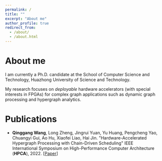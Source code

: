 ```yaml
---
permalink: /
title: ""
excerpt: "About me"
author_profile: true
redirect_from: 
  - /about/
  - /about.html
---
```



About me
======

I am currently a Ph.D. candidate at the School of Computer Science and Technology, Huazhong University of Science and Technology.

My research focuses on *deployable* hardware accelerators (with special interests in FPGAs) for complex graph applications such as dynamic graph processing and hypergraph analytics.

Publications
======

* **Qinggang Wang**, Long Zheng, Jingrui Yuan, Yu Huang, Pengcheng Yao, Chuangyi Gui, Ao Hu, Xiaofei Liao, Hai Jin. "Hardware-Accelerated Hypergraph Processing with Chain-Driven Scheduling" IEEE International Symposium on High-Performance Computer Architecture (**HPCA**), 2022. [[Paper](https://qgwang-hust.github.io/files/ChGraph-HPCA'22.pdf)]

<br/><br/>
